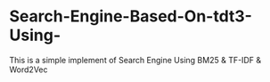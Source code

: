 # Search-Engine-Based-On-tdt3-Using-
This is a simple implement of Search Engine Using BM25 &amp; TF-IDF &amp; Word2Vec
